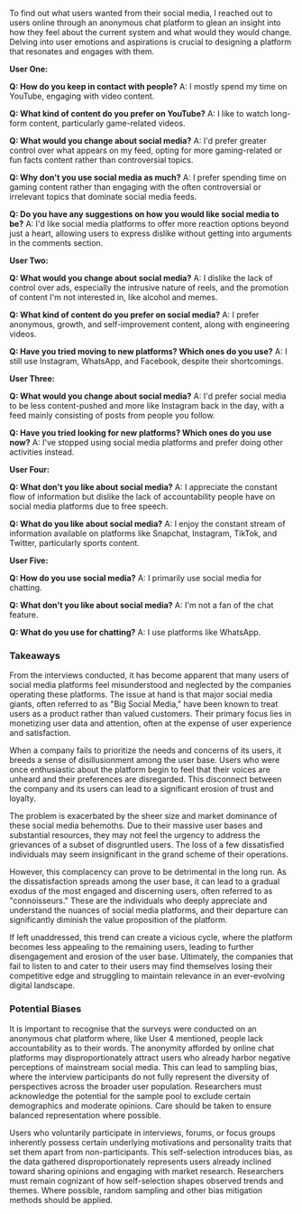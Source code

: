 
To find out what users wanted from their social media, I reached out to users online through an anonymous chat platform to glean an insight into how they feel about the current system and what would they would change. Delving into user emotions and aspirations is crucial to designing a platform that resonates and engages with them.

**User One:**

**Q: How do you keep in contact with people?**
A: I mostly spend my time on YouTube, engaging with video content.

**Q: What kind of content do you prefer on YouTube?**
A: I like to watch long-form content, particularly game-related videos.

**Q: What would you change about social media?**
A: I'd prefer greater control over what appears on my feed, opting for more gaming-related or fun facts content rather than controversial topics.

**Q: Why don't you use social media as much?**
A: I prefer spending time on gaming content rather than engaging with the often controversial or irrelevant topics that dominate social media feeds.

**Q: Do you have any suggestions on how you would like social media to be?**
A: I'd like social media platforms to offer more reaction options beyond just a heart, allowing users to express dislike without getting into arguments in the comments section.
  

**User Two:**

**Q: What would you change about social media?**
A: I dislike the lack of control over ads, especially the intrusive nature of reels, and the promotion of content I'm not interested in, like alcohol and memes.

**Q: What kind of content do you prefer on social media?**
A: I prefer anonymous, growth, and self-improvement content, along with engineering videos.

**Q: Have you tried moving to new platforms? Which ones do you use?**
A: I still use Instagram, WhatsApp, and Facebook, despite their shortcomings.


**User Three:**

**Q: What would you change about social media?**
A: I'd prefer social media to be less content-pushed and more like Instagram back in the day, with a feed mainly consisting of posts from people you follow.

**Q: Have you tried looking for new platforms? Which ones do you use now?**
A: I've stopped using social media platforms and prefer doing other activities instead.


**User Four:**

**Q: What don't you like about social media?**
A: I appreciate the constant flow of information but dislike the lack of accountability people have on social media platforms due to free speech.

**Q: What do you like about social media?**
A: I enjoy the constant stream of information available on platforms like Snapchat, Instagram, TikTok, and Twitter, particularly sports content.


**User Five:**

**Q: How do you use social media?**
A: I primarily use social media for chatting.  

**Q: What don't you like about social media?**
A: I'm not a fan of the chat feature.

**Q: What do you use for chatting?**
A: I use platforms like WhatsApp.



### Takeaways

From the interviews conducted, it has become apparent that many users of social media platforms feel misunderstood and neglected by the companies operating these platforms. The issue at hand is that major social media giants, often referred to as "Big Social Media," have been known to treat users as a product rather than valued customers. Their primary focus lies in monetizing user data and attention, often at the expense of user experience and satisfaction.

When a company fails to prioritize the needs and concerns of its users, it breeds a sense of disillusionment among the user base. Users who were once enthusiastic about the platform begin to feel that their voices are unheard and their preferences are disregarded. This disconnect between the company and its users can lead to a significant erosion of trust and loyalty.

The problem is exacerbated by the sheer size and market dominance of these social media behemoths. Due to their massive user bases and substantial resources, they may not feel the urgency to address the grievances of a subset of disgruntled users. The loss of a few dissatisfied individuals may seem insignificant in the grand scheme of their operations.

However, this complacency can prove to be detrimental in the long run. As the dissatisfaction spreads among the user base, it can lead to a gradual exodus of the most engaged and discerning users, often referred to as "connoisseurs." These are the individuals who deeply appreciate and understand the nuances of social media platforms, and their departure can significantly diminish the value proposition of the platform.

If left unaddressed, this trend can create a vicious cycle, where the platform becomes less appealing to the remaining users, leading to further disengagement and erosion of the user base. Ultimately, the companies that fail to listen to and cater to their users may find themselves losing their competitive edge and struggling to maintain relevance in an ever-evolving digital landscape.



### Potential Biases

It is important to recognise that the surveys were conducted on an anonymous chat platform where, like User 4 mentioned, people lack accountability as to their words. The anonymity afforded by online chat platforms may disproportionately attract users who already harbor negative perceptions of mainstream social media. This can lead to sampling bias, where the interview participants do not fully represent the diversity of perspectives across the broader user population. Researchers must acknowledge the potential for the sample pool to exclude certain demographics and moderate opinions. Care should be taken to ensure balanced representation where possible.

Users who voluntarily participate in interviews, forums, or focus groups inherently possess certain underlying motivations and personality traits that set them apart from non-participants. This self-selection introduces bias, as the data gathered disproportionately represents users already inclined toward sharing opinions and engaging with market research. Researchers must remain cognizant of how self-selection shapes observed trends and themes. Where possible, random sampling and other bias mitigation methods should be applied.